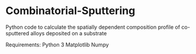 # Combinatorial-Sputtering
Python code to calculate the spatially dependent composition profile of co-sputtered alloys deposited on a substrate

Requirements:
Python 3
Matplotlib
Numpy
